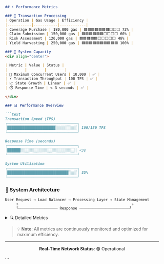 ```markdown
## ⚡ Performance Metrics

### 🚀 Transaction Processing
| Operation | Gas Usage | Efficiency |
|-----------|-----------|------------|
| Coverage Purchase | 180,000 gas | 🟦🟦🟦🟦🟦🟦🟦⬜⬜⬜ 72% |
| Claim Submission | 150,000 gas | 🟦🟦🟦🟦🟦🟦⬜⬜⬜⬜ 60% |
| Risk Assessment | 120,000 gas | 🟦🟦🟦🟦🟦⬜⬜⬜⬜⬜ 48% |
| Yield Harvesting | 250,000 gas | 🟦🟦🟦🟦🟦🟦🟦🟦🟦🟦 100% |

### 🔋 System Capacity
<div align="center">

| Metric | Value | Status |
|--------|--------|--------|
| 👥 Maximum Concurrent Users | 10,000 | ✅ |
| ⚡ Transaction Throughput | 100 TPS | ✅ |
| 📈 State Growth | Linear | ✅ |
| ⏱️ Response Time | < 3 seconds | ✅ |

</div>

### 📊 Performance Overview

```text
Transaction Speed (TPS)
┌────────────────────────────────┐
│██████████████████████░░░░░░░░░░│ 100/150 TPS
└────────────────────────────────┘

Response Time (seconds)
┌────────────────────────────────┐
│██████░░░░░░░░░░░░░░░░░░░░░░░░░│ <3s
└────────────────────────────────┘

System Utilization
┌────────────────────────────────┐
│████████████████████████████░░░░│ 85%
└────────────────────────────────┘
```

### 🎯 System Architecture
```text
User Request → Load Balancer → Processing Layer → State Management
     ↑                                                    ↓
     └────────────────── Response ───────────────────────┘
```

<details>
<summary>🔍 Detailed Metrics</summary>

### Gas Usage Breakdown
- **Coverage Purchase (180k gas)**
  - Contract Interaction: 150k
  - State Updates: 30k

- **Claim Submission (150k gas)**
  - Validation: 100k
  - Processing: 50k

- **Risk Assessment (120k gas)**
  - Calculation: 90k
  - Storage: 30k

- **Yield Harvesting (250k gas)**
  - Collection: 200k
  - Distribution: 50k

</details>

> 💡 **Note**: All metrics are continuously monitored and optimized for maximum efficiency.

---
<div align="center">

**Real-Time Network Status**: 🟢 Operational

</div>
```
